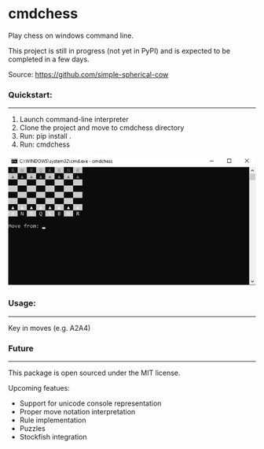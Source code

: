 # cmdchess
Play chess on windows command line.

This project is still in progress (not yet in PyPI) and is expected to be completed in a few days.

Source: https://github.com/simple-spherical-cow

### Quickstart:
---------------
1. Launch command-line interpreter
2. Clone the project and move to cmdchess directory
3. Run: pip install .
4. Run: cmdchess

![demo](docs/demo.jpg?raw=true)

### Usage:
----------
Key in moves (e.g. A2A4)

### Future
----------
This package is open sourced under the MIT license.

Upcoming featues:
- Support for unicode console representation
- Proper move notation interpretation
- Rule implementation
- Puzzles
- Stockfish integration
